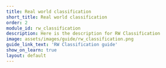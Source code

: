 ```yaml
---
title: Real world classification
short_title: Real world classification
order: 2
module_id: rw_classification
description: Here is the description for RW Classification
image: assets/images/guide/rw_classification.png
guide_link_text: 'RW Classification guide'
show_on_learn: true
layout: default
---
```

